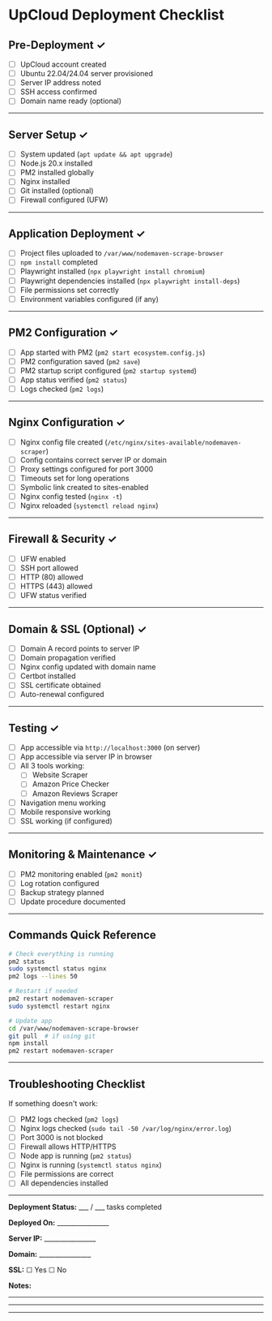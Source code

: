 # UpCloud Deployment Checklist

## Pre-Deployment ✓

- [ ] UpCloud account created
- [ ] Ubuntu 22.04/24.04 server provisioned
- [ ] Server IP address noted
- [ ] SSH access confirmed
- [ ] Domain name ready (optional)

---

## Server Setup ✓

- [ ] System updated (`apt update && apt upgrade`)
- [ ] Node.js 20.x installed
- [ ] PM2 installed globally
- [ ] Nginx installed
- [ ] Git installed (optional)
- [ ] Firewall configured (UFW)

---

## Application Deployment ✓

- [ ] Project files uploaded to `/var/www/nodemaven-scrape-browser`
- [ ] `npm install` completed
- [ ] Playwright installed (`npx playwright install chromium`)
- [ ] Playwright dependencies installed (`npx playwright install-deps`)
- [ ] File permissions set correctly
- [ ] Environment variables configured (if any)

---

## PM2 Configuration ✓

- [ ] App started with PM2 (`pm2 start ecosystem.config.js`)
- [ ] PM2 configuration saved (`pm2 save`)
- [ ] PM2 startup script configured (`pm2 startup systemd`)
- [ ] App status verified (`pm2 status`)
- [ ] Logs checked (`pm2 logs`)

---

## Nginx Configuration ✓

- [ ] Nginx config file created (`/etc/nginx/sites-available/nodemaven-scraper`)
- [ ] Config contains correct server IP or domain
- [ ] Proxy settings configured for port 3000
- [ ] Timeouts set for long operations
- [ ] Symbolic link created to sites-enabled
- [ ] Nginx config tested (`nginx -t`)
- [ ] Nginx reloaded (`systemctl reload nginx`)

---

## Firewall & Security ✓

- [ ] UFW enabled
- [ ] SSH port allowed
- [ ] HTTP (80) allowed
- [ ] HTTPS (443) allowed
- [ ] UFW status verified

---

## Domain & SSL (Optional) ✓

- [ ] Domain A record points to server IP
- [ ] Domain propagation verified
- [ ] Nginx config updated with domain name
- [ ] Certbot installed
- [ ] SSL certificate obtained
- [ ] Auto-renewal configured

---

## Testing ✓

- [ ] App accessible via `http://localhost:3000` (on server)
- [ ] App accessible via server IP in browser
- [ ] All 3 tools working:
  - [ ] Website Scraper
  - [ ] Amazon Price Checker
  - [ ] Amazon Reviews Scraper
- [ ] Navigation menu working
- [ ] Mobile responsive working
- [ ] SSL working (if configured)

---

## Monitoring & Maintenance ✓

- [ ] PM2 monitoring enabled (`pm2 monit`)
- [ ] Log rotation configured
- [ ] Backup strategy planned
- [ ] Update procedure documented

---

## Commands Quick Reference

```bash
# Check everything is running
pm2 status
sudo systemctl status nginx
pm2 logs --lines 50

# Restart if needed
pm2 restart nodemaven-scraper
sudo systemctl restart nginx

# Update app
cd /var/www/nodemaven-scrape-browser
git pull  # if using git
npm install
pm2 restart nodemaven-scraper
```

---

## Troubleshooting Checklist

If something doesn't work:

- [ ] PM2 logs checked (`pm2 logs`)
- [ ] Nginx logs checked (`sudo tail -50 /var/log/nginx/error.log`)
- [ ] Port 3000 is not blocked
- [ ] Firewall allows HTTP/HTTPS
- [ ] Node app is running (`pm2 status`)
- [ ] Nginx is running (`systemctl status nginx`)
- [ ] File permissions are correct
- [ ] All dependencies installed

---

**Deployment Status:** ___ / ___ tasks completed

**Deployed On:** ________________

**Server IP:** ________________

**Domain:** ________________

**SSL:** ☐ Yes  ☐ No

**Notes:**
_________________________________________________
_________________________________________________
_________________________________________________
